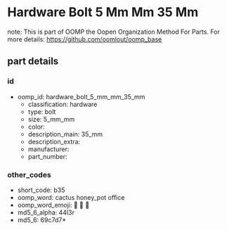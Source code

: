 # Hardware Bolt 5 Mm Mm 35 Mm  

note: This is part of OOMP the Oopen Organization Method For Parts. For more details: https://github.com/oomlout/oomp_base

##  part details





### id
* oomp_id: hardware_bolt_5_mm_mm_35_mm
  * classification: hardware
  * type: bolt
  * size: 5_mm_mm
  * color: 
  * description_main: 35_mm
  * description_extra: 
  * manufacturer: 
  * part_number: 

### other_codes
* short_code: b35
* oomp_word: cactus honey_pot office
* oomp_word_emoji: :cactus: :honey_pot: :office:
* md5_6_alpha: 44l3r
* md5_6: 69c7d7* 